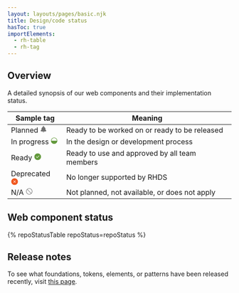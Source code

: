 ```yaml
---
layout: layouts/pages/basic.njk
title: Design/code status
hasToc: true
importElements:
  - rh-table
  - rh-tag
---
```


<link rel="stylesheet" href="{{ '/assets/packages/@rhds/elements/elements/rh-table/rh-table-lightdom.css' | url }}">

<section aria-labelledby="overview">

## Overview

A detailed synopsis of our web components and their implementation status.

  <rh-table class="component-status-table">
    <table>
      <colgroup>
        <col />
        <col />
      </colgroup>
      <thead>
        <tr>
          <th scope="col" data-label="Sample tag">Sample tag</th>
          <th scope="col" data-label="Meaning">Meaning</th>
        </tr>
      </thead>
      <tbody>
        <tr>
          <td data-label="Sample tag">
            <span>
              <rh-tag variant="filled" color="gray">
                Planned
                <svg slot="icon" xmlns="http://www.w3.org/2000/svg" width="1em" height="1em" viewBox="0 0 16 16" role="img" aria-label="planned icon">
                  <style type="text/css">
                    .planned{fill:#707070;}
                  </style>
                  <g>
                    <path class="planned" d="M8,12c0.6,0,1,0.4,1,1s-0.4,1-1,1s-1-0.4-1-1S7.4,12,8,12z M8,11c-1.1,0-2,0.9-2,2s0.9,2,2,2s2-0.9,2-2
                      S9.1,11,8,11z"/>
                    <path class="planned" d="M12.5,9V7.5C12.5,5,10.5,3,8,3S3.5,5,3.5,7.5V9c0,0.6-0.4,1-1,1C2.2,10,2,10.2,2,10.5v2C2,12.8,2.2,13,2.5,13
                      h11c0.3,0,0.5-0.2,0.5-0.5v-2c0-0.3-0.2-0.5-0.5-0.5C12.9,10,12.5,9.6,12.5,9z"/>
                    <path class="planned" d="M8,2c0.3,0,0.5,0.2,0.5,0.5S8.3,3,8,3S7.5,2.8,7.5,2.5S7.7,2,8,2z M8,1C7.2,1,6.5,1.7,6.5,2.5S7.2,4,8,4
                      s1.5-0.7,1.5-1.5S8.8,1,8,1z"/>
                  </g>
                </svg>
              </rh-tag>
            </span>
          </td>
          <td data-label="Meaning">Ready to be worked on or ready to be released</td>
        </tr>
        <tr>
          <td data-label="Sample tag">
            <span>
              <rh-tag variant="outline" color="green">
                In progress
                <svg slot="icon" xmlns="http://www.w3.org/2000/svg" width="1em" height="1em" viewBox="0 0 16 16" fill="none" role="img" aria-label="in progress icon">
                  <style type="text/css">
                    .inprogress{fill:#63993D;}
                  </style>
                  <path class="inprogress" d="M15,8c0,3.9-3.1,7-7,7s-7-3.1-7-7H15z"/>
                  <path class="inprogress" d="M8,2c3.3,0,6,2.7,6,6s-2.7,6-6,6s-6-2.7-6-6S4.7,2,8,2z M8,1C4.1,1,1,4.1,1,8s3.1,7,7,7s7-3.1,7-7S11.9,1,8,1z"/>
                </svg>
              </rh-tag>
            </span>
          </td>
          <td data-label="Meaning">In the design or development process</td>
        </tr>
        <tr>
          <td data-label="Sample tag">
            <span>
              <rh-tag variant="filled" color="green">
                Ready
                <svg slot="icon" xmlns="http://www.w3.org/2000/svg" width="1em" height="1em" viewBox="0 0 14 15" fill="none" role="img" aria-label="ready icon">
                  <path d="M7 14.5C10.866 14.5 14 11.366 14 7.5C14 3.63401 10.866 0.5 7 0.5C3.13401 0.5 0 3.63401 0 7.5C0 11.366 3.13401 14.5 7 14.5Z" fill="#63993D"/>
                  <path d="M4 7.5L6 9.5L10 5.5" stroke="#E9F7DF" stroke-miterlimit="10" stroke-linecap="round" stroke-linejoin="round"/>
                </svg>
              </rh-tag>
            </span>
          </td>
          <td data-label="Meaning">Ready to use and approved by all team members</td>
        </tr>
        <tr>
          <td data-label="Sample tag">
            <span>
              <rh-tag variant="filled" color="orange">
                Deprecated
                <svg slot="icon" xmlns="http://www.w3.org/2000/svg" width="1em" height="1em" viewBox="0 0 14 15" fill="none" role="img" aria-label="deprecated icon">
                  <path d="M7 14.5C10.866 14.5 14 11.366 14 7.5C14 3.63401 10.866 0.5 7 0.5C3.13401 0.5 0 3.63401 0 7.5C0 11.366 3.13401 14.5 7 14.5Z" fill="#F0561D"/>
                  <path d="M5 9.5L9 5.5" stroke="#FFE3D9" stroke-miterlimit="10" stroke-linecap="round" stroke-linejoin="round"/>
                  <path d="M9 9.5L5 5.5" stroke="#FFE3D9" stroke-miterlimit="10" stroke-linecap="round" stroke-linejoin="round"/>
                </svg>
              </rh-tag>
            </span>
          </td>
          <td data-label="Meaning">No longer supported by RHDS</td>
        </tr>
        <tr>
          <td data-label="Sample tag">
            <span>
              <rh-tag variant="outline" color="gray">
                N/A
                <svg slot="icon" xmlns="http://www.w3.org/2000/svg" width="1em" height="1em" viewBox="0 0 16 16" role="img" aria-label="not applicable icon">
                  <style type="text/css">
                    .na{fill:#707070;}
                  </style>
                  <path class="na" d="M8,1C4.1,1,1,4.1,1,8c0,3.9,3.1,7,7,7c3.9,0,7-3.1,7-7C15,4.1,11.9,1,8,1z M2,8c0-1.5,0.5-2.8,1.4-3.9l8.4,8.4
                    C10.8,13.5,9.5,14,8,14C4.7,14,2,11.3,2,8z M12.6,11.9L4.1,3.4C5.2,2.5,6.5,2,8,2c3.3,0,6,2.7,6,6C14,9.5,13.5,10.8,12.6,11.9z"/>
                </svg>
              </rh-tag>
            </span>
          </td>
          <td data-label="Meaning">Not planned, not available, or does not apply</td>
        </tr>
      </tbody>
    </table>
  </rh-table>
</section>

<section aria-labelledby="web-component-status">

## Web component status

{% repoStatusTable repoStatus=repoStatus %}

</section>

<uxdot-feedback>
  <h2>Release notes</h2>
  <p>To see what foundations, tokens, elements, or patterns have been released recently, visit <a href="/release-notes/">this page</a>.</p>
</uxdot-feedback>
